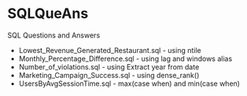 # SQLQueAns
SQL Questions and Answers
* Lowest_Revenue_Generated_Restaurant.sql - using ntile
* Monthly_Percentage_Difference.sql - using lag and windows alias
* Number_of_violations.sql - using Extract year from date
* Marketing_Campaign_Success.sql - using dense_rank()
* UsersByAvgSessionTime.sql - max(case when) and min(case when)
